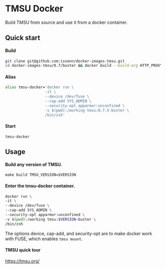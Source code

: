 # TMSU Docker

Build TMSU from source and use it from a docker container.

## Quick start

#### Build

```sh
git clone git@github.com:issenn/docker-images-tmsu.git
cd docker-images-tmsu/0.7/buster && docker build --build-arg HTTP_PROXY="socks5://10.0.0.131:10808" --build-arg HTTPS_PROXY="socks5://10.0.0.131:10808" -t tmsu:0.7.5-buster .
```

#### Alias

```sh
alias tmsu-docker='docker run \
                  -it \
                  --device /dev/fuse \
                  --cap-add SYS_ADMIN \
                  --security-opt apparmor:unconfined \
                  -v $(pwd):/working tmsu:0.7.5-buster \
                  /bin/zsh'
```

#### Start

`tmsu-docker`

## Usage

#### Build any version of TMSU.

`make build TMSU_VERSION=$VERSION`

#### Enter the tmsu-docker container.

```sh
docker run \
-it \
--device /dev/fuse \
--cap-add SYS_ADMIN \
--security-opt apparmor:unconfined \
-v $(pwd):/working tmsu:$VERSION-buster \
/bin/zsh
```

The options device, cap-add, and security-opt are to make docker work with FUSE, which enables `tmsu mount`.

#### TMSU quick tour

https://tmsu.org/

